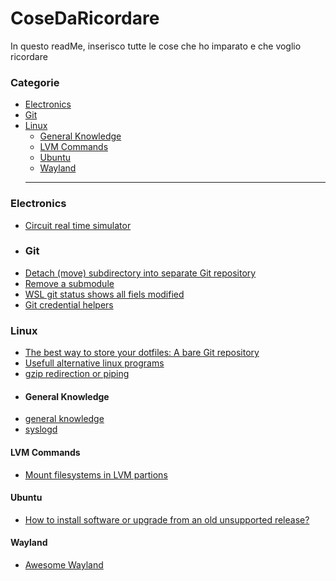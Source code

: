 # CoseDaRicordare
In questo readMe, inserisco tutte le cose che ho imparato e che voglio ricordare

### Categorie

* [Electronics](#electronics)
* [Git](#git)
* [Linux](#linux)
  * [General Knowledge](#general-knowledge)
  * [LVM Commands](#lvm-commands)
  * [Ubuntu](#ubuntu)
  * [Wayland](#wayland)
  ---
### Electronics
- [Circuit real time simulator](https://www.falstad.com/circuit/circuitjs.html)
- ### Git
- [Detach (move) subdirectory into separate Git repository](https://stackoverflow.com/questions/359424/detach-subdirectory-into-separate-git-repository/17864475#17864475)
- [Remove a submodule](https://stackoverflow.com/questions/1260748/how-do-i-remove-a-submodule)
- [WSL git status shows all fiels modified](https://github.com/microsoft/WSL/issues/184#issuecomment-287853688)
- [Git credential helpers](https://git-scm.com/book/en/v2/Git-Tools-Credential-Storage)

### Linux
- [The best way to store your dotfiles: A bare Git repository](https://www.atlassian.com/git/tutorials/dotfiles)
- [Usefull alternative linux programs](https://github.com/mayfrost/guides/blob/master/ALTERNATIVES.md)
- [gzip redirection or piping](https://unix.stackexchange.com/questions/34003/gzip-redirection-or-piping)
- #### General Knowledge
- [general knowledge](./linux/general_knowledge.md)
- [syslogd](./linux/syslogd.md)
#### LVM Commands
- [Mount filesystems in LVM partions](./linux/mount_filesystems_in_lvm_partitions.md)
#### Ubuntu
- [How to install software or upgrade from an old unsupported release?](https://askubuntu.com/questions/91815/how-to-install-software-or-upgrade-from-an-old-unsupported-release)
#### Wayland
- [Awesome Wayland](https://github.com/natpen/awesome-wayland#clipboard-managers)

